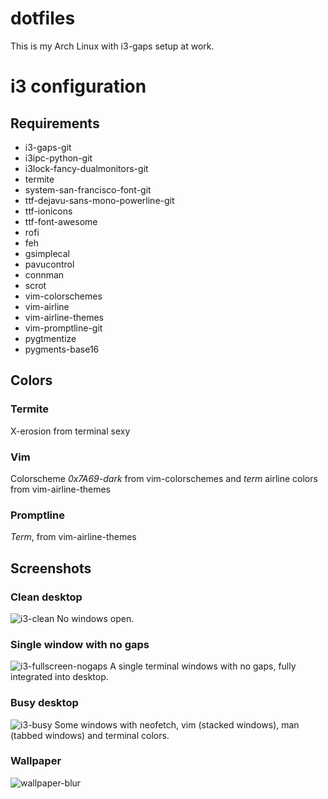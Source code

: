 # dotfiles
This is my Arch Linux with i3-gaps setup at work.

# i3 configuration
## Requirements
* i3-gaps-git
* i3ipc-python-git
* i3lock-fancy-dualmonitors-git
* termite
* system-san-francisco-font-git
* ttf-dejavu-sans-mono-powerline-git
* ttf-ionicons
* ttf-font-awesome
* rofi
* feh
* gsimplecal
* pavucontrol
* connman
* scrot
* vim-colorschemes
* vim-airline
* vim-airline-themes
* vim-promptline-git
* pygtmentize
* pygments-base16

## Colors
### Termite
X-erosion from terminal sexy

### Vim
Colorscheme _0x7A69-dark_ from vim-colorschemes and _term_ airline colors from vim-airline-themes

### Promptline
_Term_, from vim-airline-themes

## Screenshots
### Clean desktop
![i3-clean](https://user-images.githubusercontent.com/22908043/38335872-38c4db2c-3860-11e8-8111-c287b868f1ec.png)
No windows open.
### Single window with no gaps
![i3-fullscreen-nogaps](https://user-images.githubusercontent.com/22908043/38335957-7e91676a-3860-11e8-97e0-dfab8b32ef69.png)
A single terminal windows with no gaps, fully integrated into desktop.
### Busy desktop
![i3-busy](https://user-images.githubusercontent.com/22908043/38336359-d2e09ede-3861-11e8-9710-fd61d9f25346.png)
Some windows with neofetch, vim (stacked windows), man (tabbed windows) and terminal colors.
### Wallpaper
![wallpaper-blur](https://user-images.githubusercontent.com/22908043/38336406-fd7eb888-3861-11e8-92a8-6992335bfe61.jpg)
